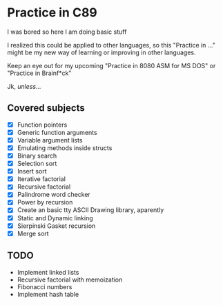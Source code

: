 # Practice in C89
I was bored so here I am doing basic stuff

I realized this could be applied to other languages, so this 
"Practice in ..." might be my new way of learning or improving 
in other languages.

Keep an eye out for my upcoming "Practice in 8080 ASM for MS DOS" 
or "Practice in Brainf*ck"

Jk, *unless...*

## Covered subjects
- [x] Function pointers
- [x] Generic function arguments
- [x] Variable argument lists 
- [x] Emulating methods inside structs
- [x] Binary search
- [x] Selection sort
- [x] Insert sort
- [x] Iterative factorial
- [x] Recursive factorial
- [x] Palindrome word checker
- [x] Power by recursion
- [x] Create an basic tty ASCII Drawing library, aparently
- [x] Static and Dynamic linking
- [x] Sierpinski Gasket recursion
- [x] Merge sort

## TODO
- Implement linked lists
- Recursive factorial with memoization
- Fibonacci numbers
- Implement hash table
